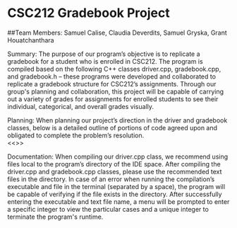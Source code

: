 # CSC212 Gradebook Project
##Team Members: Samuel Calise, Claudia Deverdits, Samuel Gryska, Grant Houatchanthara

Summary:
	The purpose of our program’s objective is to replicate a gradebook for a student who is enrolled in CSC212. The program is compiled based on the following C++ classes driver.cpp, gradebook.cpp, and gradebook.h – these programs were developed and collaborated to replicate a gradebook structure for CSC212’s assignments. Through our group's planning and collaboration, this project will be capable of carrying out a variety of grades for assignments for enrolled students to see their individual, categorical, and overall grades visually.


Planning:
	When planning our project’s direction in the driver and gradebook classes, below is a detailed outline of portions of code agreed upon and obligated to complete the problem’s resolution.  
        <<<Insert CLEAN planning format >>>


Documentation:
	When compiling our driver.cpp class, we recommend using files local to the program’s directory of the IDE space. After compiling the driver.cpp and gradebook.cpp classes, please use the recommended text files in the directory. In case of an error when running the compilation’s executable and file in the terminal (separated by a space), the program will be capable of verifying if the file exists in the directory. After successfully entering the executable and text file name, a menu will be prompted to enter a specific integer to view the particular cases and a unique integer to terminate the program's runtime.
